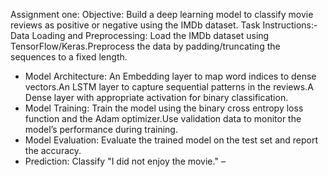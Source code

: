 Assignment one: 
Objective: Build a deep learning model to classify movie reviews as positive or negative using the IMDb dataset.
Task Instructions:- Data Loading and Preprocessing:
Load the IMDb dataset using TensorFlow/Keras.Preprocess the data by padding/truncating the sequences to a fixed length.
- Model Architecture:
An Embedding layer to map word indices to dense vectors.An LSTM layer to capture sequential patterns in the reviews.A Dense layer with appropriate activation for binary classification.
- Model Training:
Train the model using the binary cross entropy loss function and the Adam optimizer.Use validation data to monitor the model’s performance during training.
- Model Evaluation:
Evaluate the trained model on the test set and report the accuracy.
- Prediction:
Classify "I did not enjoy the movie."
–
